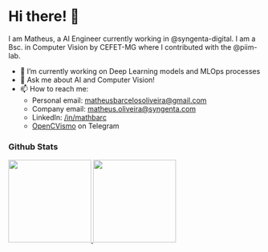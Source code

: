 # Hi there! 👋

I am Matheus, a AI Engineer currently working in @syngenta-digital. I am a Bsc. in Computer Vision by CEFET-MG where I contributed with the @piim-lab. 

<!--
**mathbarc/mathbarc** is a ✨ _special_ ✨ repository because its `README.md` (this file) appears on your GitHub profile.

Here are some ideas to get you started:


- 🌱 I’m currently learning ...
- 👯 I’m looking to collaborate on ...
- 🤔 I’m looking for help with ...
- ⚡ Fun fact: ...
- 😄 Pronouns: ...
-->

- 🔭 I’m currently working on Deep Learning models and MLOps processes
- 💬 Ask me about AI and Computer Vision!
- 📫 How to reach me: 
  - Personal email: <a href=mailto:matheusbarcelosoliveira@gmail.com>matheusbarcelosoliveira@gmail.com</a>
  - Company email: <a href=mailto:matheus.oliveira@syngenta.com>matheus.oliveira@syngenta.com</a>
  - LinkedIn: <a href=https://www.linkedin.com/in/mathbarc>/in/mathbarc</a>
  - [OpenCVismo](https://t.me/opencvBrasil) on Telegram


### Github Stats

<a href="#">
  <img src="https://github-readme-stats.vercel.app/api?username=mathbarc&show_icons=true&count_private=true&theme=dark" height="165">
  <img src="https://github-readme-stats.vercel.app/api/top-langs/?username=mathbarc&theme=dark&hide=css,html,jupyter%20notebook" height = "165">
</a>
